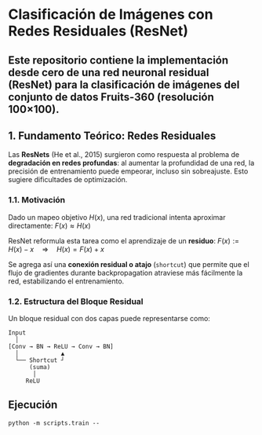 # Clasificación de Imágenes con Redes Residuales (ResNet)

Este repositorio contiene la implementación desde cero de una red neuronal residual (ResNet) para la clasificación de imágenes del conjunto de datos **Fruits-360** (resolución 100×100). 
---

## 1. Fundamento Teórico: Redes Residuales

Las **ResNets** (He et al., 2015) surgieron como respuesta al problema de **degradación en redes profundas**: al aumentar la profundidad de una red, la precisión de entrenamiento puede empeorar, incluso sin sobreajuste. Esto sugiere dificultades de optimización.

### 1.1. Motivación

Dado un mapeo objetivo $H(x)$, una red tradicional intenta aproximar directamente:
${F}(x) \approx H(x)$

ResNet reformula esta tarea como el aprendizaje de un **residuo**:
${F}(x) := H(x) - x \quad \Rightarrow \quad H(x) = {F}(x) + x$

Se agrega así una **conexión residual o atajo** (`shortcut`) que permite que el flujo de gradientes durante backpropagation atraviese más fácilmente la red, estabilizando el entrenamiento.

### 1.2. Estructura del Bloque Residual

Un bloque residual con dos capas puede representarse como:

```text
Input
  │
[Conv → BN → ReLU → Conv → BN]
  │            ▲
  └── Shortcut ┘
      (suma)
       │
     ReLU
```
## Ejecución
```
python -m scripts.train --
```


